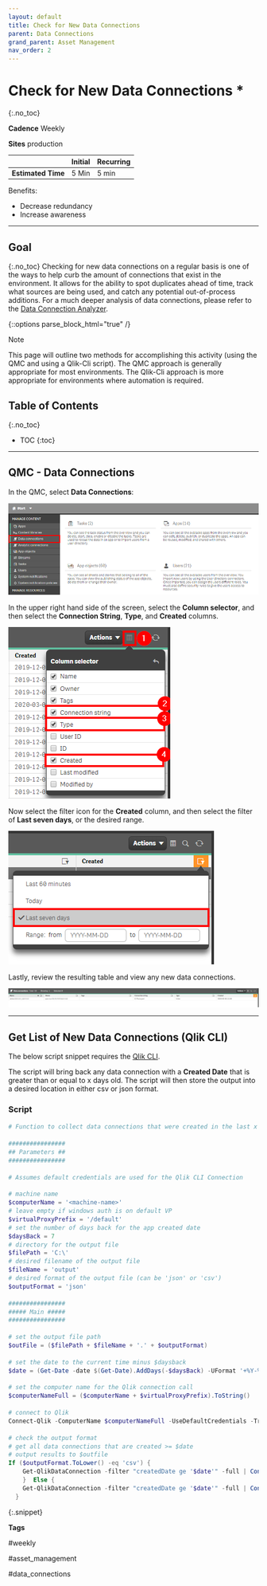 ```yaml
---
layout: default
title: Check for New Data Connections
parent: Data Connections
grand_parent: Asset Management
nav_order: 2
---
```


# Check for New Data Connections <i class="fas fa-file-code fa-xs" title="API | Script Optional"></i>*
{:.no_toc}

**Cadence** <span class="label cadence">Weekly</span>

**Sites** <span class="label prod">production</span>

|                                  		                  | Initial | Recurring |
|---------------------------------------------------------|---------|-----------|
| <i class="far fa-clock fa-sm"></i> **Estimated Time**   | 5 Min   | 5 min     |

Benefits:

  - Decrease redundancy
  - Increase awareness
  
-------------------------

## Goal
{:.no_toc}
Checking for new data connections on a regular basis is one of the ways to help curb the amount of connections that exist in the environment. It allows for the ability to spot duplicates ahead of time, track what sources are being used, and catch any potential out-of-process additions. For a much deeper analysis of data connections, please refer to the [Data Connection Analyzer](../../tooling/data_connection_analyzer.md).

{::options parse_block_html="true" /}
<div class="card">
<div class="card-header">
<i class="fas fa-exclamation-circle fa-sm"></i> Note
</div>
<div class="card-body">
<p>This page will outline two methods for accomplishing this activity (using the QMC and using a Qlik-Cli script). The QMC approach is generally appropriate for most environments. The Qlik-Cli approach is more appropriate for environments where automation is required.</p>
</div>
</div>

## Table of Contents
{:.no_toc}

* TOC
{:toc}
-------------------------

## QMC - Data Connections

In the QMC, select **Data Connections**:

![check_new_data_connections_native_1.png](images/check_new_data_connections_native_1.png)

In the upper right hand side of the screen, select the **Column selector**, and then select the **Connection String**, **Type**, and **Created** columns.

![check_new_data_connections_native_2.png](images/check_new_data_connections_native_2.png)

Now select the filter icon for the **Created** column, and then select the filter of **Last seven days**, or the desired range.

![check_new_data_connections_native_3.png](images/check_new_data_connections_native_3.png)

Lastly, review the resulting table and view any new data connections.

![check_new_data_connections_native_4.png](images/check_new_data_connections_native_4.png)

-------------------------

## Get List of New Data Connections (Qlik CLI) <i class="fas fa-file-code fa-xs" title="API | Requires Script"></i>

The below script snippet requires the [Qlik CLI](../../tooling/qlik_cli.md).

The script will bring back any data connection with a **Created Date** that is greater than or equal to x days old. The script will then store the output into a desired location in either csv or json format.

### Script
```powershell
# Function to collect data connections that were created in the last x days

################
## Parameters ##
################

# Assumes default credentials are used for the Qlik CLI Connection

# machine name
$computerName = '<machine-name>'
# leave empty if windows auth is on default VP
$virtualProxyPrefix = '/default'
# set the number of days back for the app created date
$daysBack = 7
# directory for the output file
$filePath = 'C:\'
# desired filename of the output file
$fileName = 'output'
# desired format of the output file (can be 'json' or 'csv')
$outputFormat = 'json'

################
##### Main #####
################

# set the output file path
$outFile = ($filePath + $fileName + '.' + $outputFormat)

# set the date to the current time minus $daysback
$date = (Get-Date -date $(Get-Date).AddDays(-$daysBack) -UFormat '+%Y-%m-%dT%H:%M:%S.000Z').ToString()

# set the computer name for the Qlik connection call
$computerNameFull = ($computerName + $virtualProxyPrefix).ToString()

# connect to Qlik
Connect-Qlik -ComputerName $computerNameFull -UseDefaultCredentials -TrustAllCerts

# check the output format
# get all data connections that are created >= $date
# output results to $outfile
If ($outputFormat.ToLower() -eq 'csv') {
    Get-QlikDataConnection -filter "createdDate ge '$date'" -full | ConvertTo-Csv -NoTypeInformation | Set-Content $outFile
    }  Else {
    Get-QlikDataConnection -filter "createdDate ge '$date'" -full | ConvertTo-Json | Set-Content $outFile
  }
```
{:.snippet}

**Tags**

#weekly

#asset_management

#data_connections

&nbsp;
